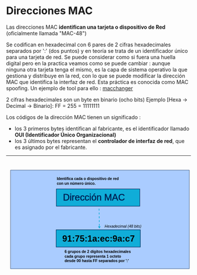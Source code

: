 # Direcciones MAC

Las direcciones MAC **identifican una tarjeta o dispositivo de Red** (oficialmente llamada "MAC-48")

Se codifican en hexadecimal con 6 pares de 2 cifras hexadecimales separados por ':' (dos puntos) y en teoría se trata de un identificador único para una tarjeta de red. Se puede considerar como si fuera una huella digital pero en la practica veamos como se puede cambiar : aunque ninguna otra tarjeta tenga el mismo, es la capa de sistema operativo la que gestiona y distribuye en la red, con lo que se puede modificar la dirección MAC que identifica la interfaz de red. Esta práctica es conocida como MAC spoofing. Un ejemplo de tool para ello : [macchanger](https://github.com/alobbs/macchanger)

2 cifras hexadecimales son un byte en binario (ocho bits) Ejemplo [Hexa -> Decimal -> Binario]: FF = 255 = 11111111 

Los códigos de la dirección MAC tienen un significado :

* los 3 primeros bytes identifican al fabricante, es el identificador llamado **OUI (Identificador Único Organizacional)**
* los 3 últimos bytes  representan el **controlador de interfaz de red**, que es asignado por el fabricante.

---

<?xml version="1.0" encoding="UTF-8" standalone="no"?>
<!-- Created with Inkscape (http://www.inkscape.org/) -->

<svg
   width="210mm"
   height="297mm"
   viewBox="0 0 210 297"
   version="1.1"
   id="svg5"
   inkscape:version="1.2.2 (b0a8486541, 2022-12-01)"
   sodipodi:docname="MAC.svg"
   inkscape:export-filename="ip.svg"
   inkscape:export-xdpi="66.1755"
   inkscape:export-ydpi="66.1755"
   xmlns:inkscape="http://www.inkscape.org/namespaces/inkscape"
   xmlns:sodipodi="http://sodipodi.sourceforge.net/DTD/sodipodi-0.dtd"
   xmlns="http://www.w3.org/2000/svg"
   xmlns:svg="http://www.w3.org/2000/svg">
  <sodipodi:namedview
     id="namedview7"
     pagecolor="#ffffff"
     bordercolor="#666666"
     borderopacity="1.0"
     inkscape:showpageshadow="2"
     inkscape:pageopacity="0.0"
     inkscape:pagecheckerboard="0"
     inkscape:deskcolor="#d1d1d1"
     inkscape:document-units="mm"
     showgrid="true"
     inkscape:zoom="1.4118735"
     inkscape:cx="113.3246"
     inkscape:cy="298.89364"
     inkscape:window-width="1916"
     inkscape:window-height="971"
     inkscape:window-x="1680"
     inkscape:window-y="107"
     inkscape:window-maximized="1"
     inkscape:current-layer="layer1"
     showguides="true">
    <inkscape:grid
       type="xygrid"
       id="grid7946" />
    <sodipodi:guide
       position="104.8805,158.40792"
       orientation="1,0"
       id="guide7948"
       inkscape:locked="false" />
    <sodipodi:guide
       position="158.31961,191.37036"
       orientation="1,0"
       id="guide7950"
       inkscape:locked="false" />
    <sodipodi:guide
       position="66.954147,236.3046"
       orientation="1,0"
       id="guide7952"
       inkscape:locked="false" />
  </sodipodi:namedview>
  <defs
     id="defs2">
    <linearGradient
       id="linearGradient55287"
       inkscape:swatch="solid">
      <stop
         style="stop-color:#002255;stop-opacity:1;"
         offset="0"
         id="stop55285" />
    </linearGradient>
    <marker
       style="overflow:visible"
       id="TriangleStart"
       refX="0"
       refY="0"
       orient="auto-start-reverse"
       inkscape:stockid="TriangleStart"
       markerWidth="4"
       markerHeight="4"
       viewBox="0 0 5.3244081 6.1553851"
       inkscape:isstock="true"
       inkscape:collect="always"
       preserveAspectRatio="xMidYMid">
      <path
         transform="scale(0.5)"
         style="fill:context-stroke;fill-rule:evenodd;stroke:context-stroke;stroke-width:1pt"
         d="M 5.77,0 -2.88,5 V -5 Z"
         id="path135" />
    </marker>
    <linearGradient
       id="linearGradient1202"
       inkscape:swatch="gradient">
      <stop
         style="stop-color:#00b500;stop-opacity:1;"
         offset="0"
         id="stop1198" />
      <stop
         style="stop-color:#00b500;stop-opacity:0;"
         offset="1"
         id="stop1200" />
    </linearGradient>
    <symbol
       id="ThoughtBalloon">
      <title
         id="title52224">Thought Balloon</title>
      <path
         d="M 170,60 C 152,46 119,49 108,67 76,48 51,103 86,123 c -30,10 -30,50 3,57 -2,30 53,29 59,8 10,23 47,29 60,9 14,10 36,5 43,-9 11,25 41,21 50,1 35,4 40,-31 29,-50 24,-9 22,-39 3,-48 C 349,65 316,33 294,62 281,47.7 247,48 238,63 222,44 185,42 170,60 Z"
         style="stroke:none"
         id="path52226" />
      <path
         d="M 165,55 C 147,41 114,44 103,62 71,43 46,98 81,118 c -30,10 -30,50 3,57 -2,30 53,29 59,8 10,23 47,29 60,9 14,10 36,5 43,-9 11,25 41,21 50,1 35,4 40,-31 29,-50 24,-9 22,-39 3,-48 C 344,60 311,28 289,57 276,42.7 242,43 233,58 217,39 180,37 165,55 Z"
         style="fill:#eeeeee;stroke-width:3.5"
         id="path52228" />
      <path
         d="M 163,58 C 146,46 115,47 105,64 68,50 59,106 88,117 c -33,14 -20,48 2,50 -5,29 47,29 53,7 10,25 43,24 58,8 13,9 34,4 40,-8 10,22 41,19 48,1 31,7 37,-28 27,-43 23,-7 21,-38 3,-46 C 333,60 304,34 289,64 270,48.4 246,41 230,63 215,43 179,40 163,58 Z"
         style="fill:#ffffff;stroke:none"
         id="path52230" />
      <ellipse
         cx="117"
         cy="239"
         rx="30"
         ry="21"
         style="stroke:none"
         id="ellipse52232" />
      <ellipse
         cx="113"
         cy="235"
         rx="30"
         ry="21"
         style="fill:#eeeeee;stroke-width:3.5"
         id="ellipse52234" />
      <ellipse
         cx="110"
         cy="233"
         rx="23"
         ry="17"
         style="fill:#ffffff;stroke:none"
         id="ellipse52236" />
      <ellipse
         cx="74"
         cy="275"
         rx="15"
         ry="11"
         style="stroke:none"
         id="ellipse52238" />
      <ellipse
         cx="70"
         cy="271"
         rx="15"
         ry="11"
         style="fill:#eeeeee;stroke-width:3.5"
         id="ellipse52240" />
      <ellipse
         cx="67"
         cy="269"
         rx="8"
         ry="7"
         style="fill:#ffffff;stroke:none"
         id="ellipse52242" />
    </symbol>
  </defs>
  <g
     inkscape:label="Calque 1"
     inkscape:groupmode="layer"
     id="layer1">
    <rect
       style="fill:#aaccff;fill-opacity:1;stroke:#002255;stroke-width:0.349699;stroke-linecap:round;stroke-linejoin:round;stroke-dasharray:none;stroke-dashoffset:0;stroke-opacity:0.909804;image-rendering:auto"
       id="rect24128"
       width="203.19281"
       height="112.12234"
       x="5.1028652"
       y="10.417667" />
    <a
       id="a1514">
      <g
         id="direccion_mac"
         onmouseover="style=&quot;cursor: pointer; opacity = 0.5;&quot;"
         onmouseout="style=&quot;cursor: arrow; opacity=1;&quot;"
         onclick="window.open(&quot;https://es.wikipedia.org/wiki/Direcci%C3%B3n_MAC&quot;,&quot;_blank&quot;);"
         inkscape:label="#direccion_mac">
        <desc
           id="desc1518">Identificador de 48 bits (6 bloques de dos caracteres hexadecimales [8 bits]) que corresponde de forma única a una tarjeta o dispositivo de red.</desc>
        <title
           id="title1516">Dirección MAC</title>
        <rect
           style="fill:#00aad4;fill-opacity:0.907425;stroke:#002255;stroke-width:0.5;stroke-linecap:round;stroke-dasharray:none;stroke-dashoffset:0;stroke-opacity:1"
           id="rect294"
           width="94.897736"
           height="19.60424"
           x="57.075829"
           y="31.834736" />
        <text
           xml:space="preserve"
           style="font-style:normal;font-weight:normal;font-size:10.5833px;line-height:1.25;font-family:sans-serif;letter-spacing:0px;word-spacing:0px;fill:#002255;fill-opacity:1;stroke:#002255;stroke-width:0.264583;stroke-opacity:1"
           x="64.540283"
           y="45.177883"
           id="text350"><tspan
             sodipodi:role="line"
             style="fill:#002255;stroke:#002255;stroke-width:0.264583;stroke-opacity:1"
             x="64.540283"
             y="45.177883"
             id="tspan519">Dirección MAC</tspan></text>
      </g>
    </a>
    <text
       xml:space="preserve"
       style="font-style:normal;font-weight:normal;font-size:4.23333px;line-height:1.25;font-family:sans-serif;letter-spacing:0px;word-spacing:0px;fill:#000000;fill-opacity:1;stroke:none;stroke-width:0.264583"
       x="57.556465"
       y="21.856413"
       id="text2667"><tspan
         style="font-style:normal;font-variant:normal;font-weight:bold;font-stretch:normal;font-size:4.23333px;font-family:sans-serif;-inkscape-font-specification:'sans-serif Bold';stroke-width:0.264583"
         x="57.556465"
         y="21.856413"
         id="tspan2721"
         sodipodi:role="line">Identifica cada                  o dispositivo de red </tspan><tspan
         style="font-style:normal;font-variant:normal;font-weight:bold;font-stretch:normal;font-size:4.23333px;font-family:sans-serif;-inkscape-font-specification:'sans-serif Bold';stroke-width:0.264583"
         x="57.556465"
         y="27.148075"
         sodipodi:role="line"
         id="tspan576">con un número único.</tspan></text>
    <rect
       style="fill:#00aad4;fill-opacity:0.907425;stroke:#002255;stroke-width:0.5;stroke-linecap:round;stroke-dasharray:none;stroke-dashoffset:0;stroke-opacity:1"
       id="rect294-70"
       width="95.722565"
       height="19.610729"
       x="56.85273"
       y="78.276337" />
    <text
       xml:space="preserve"
       style="font-style:normal;font-weight:normal;font-size:4.2771px;line-height:1.25;font-family:sans-serif;letter-spacing:0px;word-spacing:0px;fill:#000000;fill-opacity:1;stroke:none;stroke-width:0.267318"
       x="65.758179"
       y="105.59221"
       id="text2667-0"
       transform="scale(1.0103384,0.98976738)"><tspan
         style="font-style:normal;font-variant:normal;font-weight:bold;font-stretch:normal;font-size:4.2771px;font-family:sans-serif;-inkscape-font-specification:'sans-serif Bold';stroke-width:0.267318"
         x="65.758179"
         y="105.59221"
         id="tspan2721-1"
         sodipodi:role="line">6 grupos de 2 dígitos hexadecimales</tspan><tspan
         style="font-style:normal;font-variant:normal;font-weight:bold;font-stretch:normal;font-size:4.2771px;font-family:sans-serif;-inkscape-font-specification:'sans-serif Bold';stroke-width:0.267318"
         x="65.758179"
         y="110.93858"
         sodipodi:role="line"
         id="tspan19524">cada grupo representa 1 octeto</tspan><tspan
         style="font-style:normal;font-variant:normal;font-weight:bold;font-stretch:normal;font-size:4.2771px;font-family:sans-serif;-inkscape-font-specification:'sans-serif Bold';stroke-width:0.267318"
         x="65.758179"
         y="116.28496"
         sodipodi:role="line"
         id="tspan19526">desde 00 hasta FF separados por ':'</tspan></text>
    <path
       style="fill:#5599ff;fill-opacity:1;fill-rule:evenodd;stroke:#00a9d4;stroke-width:0.720536;stroke-linecap:butt;stroke-linejoin:miter;stroke-dasharray:2.16161, 2.16161;stroke-dashoffset:0;stroke-opacity:0.909804;marker-end:url(#TriangleStart)"
       d="m 105.635,54.295174 0.33301,20.884342"
       id="path8039"
       inkscape:connector-type="polyline"
       inkscape:connector-curvature="0" />
    <text
       xml:space="preserve"
       style="font-style:normal;font-weight:normal;font-size:4.2771px;line-height:1.25;font-family:sans-serif;letter-spacing:0px;word-spacing:0px;fill:#000000;fill-opacity:1;stroke:none;stroke-width:0.267318"
       x="110.82432"
       y="76.697945"
       id="text11923-2"
       transform="scale(1.0103384,0.98976738)"><tspan
         sodipodi:role="line"
         id="tspan11921-0"
         style="font-style:italic;font-variant:normal;font-weight:normal;font-stretch:normal;font-size:4.2771px;font-family:sans-serif;-inkscape-font-specification:'sans-serif Italic';stroke-width:0.267318"
         x="110.82432"
         y="76.697945">Hexadecimal (48 bits)</tspan></text>
    <a
       id="interfazLink"
       onmouseover="style=&quot;cursor: pointer; opacity:0.5;&quot;"
       onmouseup=""
       inkscape:label="#interfazLink"
       onclick="window.open(&quot;https://es.wikipedia.org/wiki/Tarjeta_de_red&quot;,&quot;_blank&quot;);"
       onmouseout="style=&quot;cursor: arrow; opacity:1;&quot;"
       transform="translate(-7.4083338,3.1750001)">
      <title
         id="title2511">Ver interfaz en wikipedia</title>
      <desc
         id="desc2278">En informática, una interfaz es un límite compartido a través del cual dos o más componentes separados de un sistema informático intercambian información.</desc>
      <a
         id="a1158">
        <g
           id="g1151">
          <g
             id="g560"
             transform="translate(0.52916667)">
            <rect
               style="fill:#0facd8;fill-opacity:1;stroke:#000000;stroke-width:0.52375;stroke-linecap:round;stroke-linejoin:round;stroke-dasharray:none;stroke-dashoffset:0;stroke-opacity:1"
               id="rect53205"
               width="17.792856"
               height="5.0735517"
               x="97.02758"
               y="14.629653" />
            <text
               xml:space="preserve"
               style="font-size:4.28024px;line-height:1.25;font-family:sans-serif;letter-spacing:0px;word-spacing:0px;stroke-width:0.267515"
               x="98.384056"
               y="18.745682"
               id="text1423"
               transform="scale(1.0110817,0.98903975)"><tspan
                 sodipodi:role="line"
                 id="tspan1421"
                 style="font-style:italic;font-variant:normal;font-weight:normal;font-stretch:normal;font-family:sans-serif;-inkscape-font-specification:'sans-serif Italic';stroke-width:0.267515"
                 x="98.384056"
                 y="18.745682">tarjeta</tspan></text>
          </g>
        </g>
      </a>
    </a>
    <text
       xml:space="preserve"
       style="font-size:9.87778px;line-height:1.25;font-family:sans-serif;letter-spacing:0px;word-spacing:0px;stroke-width:0.264583"
       x="63.898949"
       y="91.551727"
       id="text591"><tspan
         sodipodi:role="line"
         id="tspan589"
         style="font-style:normal;font-variant:normal;font-weight:bold;font-stretch:normal;font-size:9.87778px;font-family:sans-serif;-inkscape-font-specification:'sans-serif Bold';stroke-width:0.264583"
         x="63.898949"
         y="91.551727">91:75:1a:ec:9a:c7</tspan></text>
  </g>
</svg>

